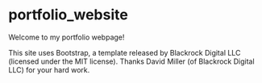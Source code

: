 
# portfolio_website

Welcome to my portfolio webpage!

This site uses Bootstrap, a template released by Blackrock Digital LLC (licensed under the MIT license). 
Thanks David Miller (of Blackrock Digital LLC) for your hard work.

